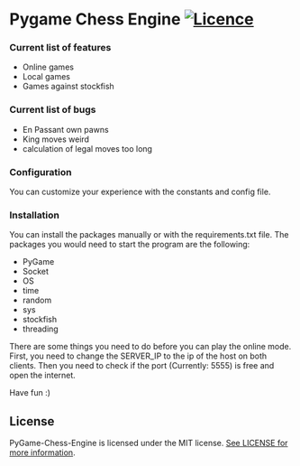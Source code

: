 # Pygame Chess Engine [![Licence](https://img.shields.io/badge/License-MIT-yellow.svg)](LICENSE)

### Current list of features
- Online games
- Local games
- Games against stockfish

### Current list of bugs
- En Passant own pawns
- King moves weird
- calculation of legal moves too long

### Configuration
You can customize your experience with the constants and config file.

### Installation
You can install the packages manually or with the requirements.txt file. The packages you would need to start the program are the following:

- PyGame
- Socket
- OS
- time
- random
- sys
- stockfish
- threading

There are some things you need to do before you can play the online mode. First, you need to change the SERVER_IP to the ip of the host on both clients. Then you need to check if the port (Currently: 5555) is free and open the internet.

Have fun :)
## License

PyGame-Chess-Engine is licensed under the MIT license. [See LICENSE for more information](https://github.com/Li-Elias/Pygame-Chess-Engine/blob/master/LICENSE).